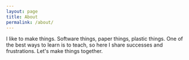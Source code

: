 ```yaml
---
layout: page
title: About
permalink: /about/
---
```


I like to make things. Software things, paper things, plastic things.
One of the best ways to learn is to teach, so here I share successes and
frustrations. Let's make things together.
